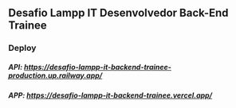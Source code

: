 ## Desafio Lampp IT Desenvolvedor Back-End Trainee

### Deploy

##### API: https://desafio-lampp-it-backend-trainee-production.up.railway.app/

##### APP: https://desafio-lampp-it-backend-trainee.vercel.app/
